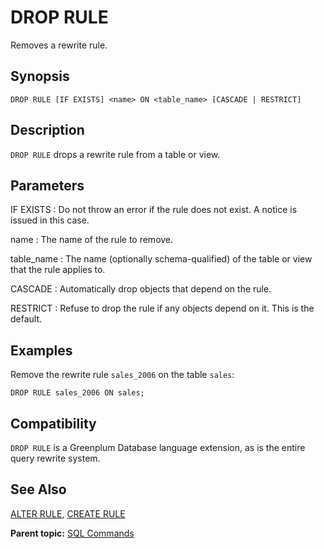 # DROP RULE 

Removes a rewrite rule.

## <a id="section2"></a>Synopsis 

``` {#sql_command_synopsis}
DROP RULE [IF EXISTS] <name> ON <table_name> [CASCADE | RESTRICT]
```

## <a id="section3"></a>Description 

`DROP RULE` drops a rewrite rule from a table or view.

## <a id="section4"></a>Parameters 

IF EXISTS
:   Do not throw an error if the rule does not exist. A notice is issued in this case.

name
:   The name of the rule to remove.

table\_name
:   The name \(optionally schema-qualified\) of the table or view that the rule applies to.

CASCADE
:   Automatically drop objects that depend on the rule.

RESTRICT
:   Refuse to drop the rule if any objects depend on it. This is the default.

## <a id="section5"></a>Examples 

Remove the rewrite rule `sales_2006` on the table `sales`:

```
DROP RULE sales_2006 ON sales;
```

## <a id="section6"></a>Compatibility 

`DROP RULE` is a Greenplum Database language extension, as is the entire query rewrite system.

## <a id="section7"></a>See Also 

[ALTER RULE](ALTER_RULE.html), [CREATE RULE](CREATE_RULE.html)

**Parent topic:** [SQL Commands](../sql_commands/sql_ref.html)

